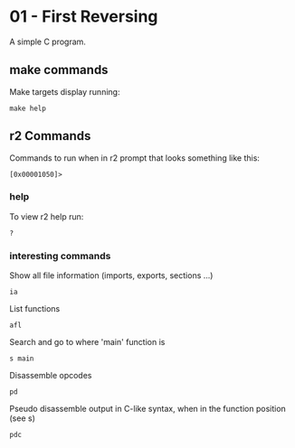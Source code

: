 # 01 - First Reversing

A simple C program.

## make commands
Make targets display running:
```
make help
```

## r2 Commands
Commands to run when in r2 prompt that looks something like this:
```
[0x00001050]>
```

### help
To view r2 help run:
```
?
```

### interesting commands
Show all file information (imports, exports, sections ...)
```
ia
```

List functions
```
afl
```

Search and go to where 'main' function is
```
s main
```

Disassemble opcodes
```
pd
```

Pseudo disassemble output in C-like syntax, when in the function position (see s)
```
pdc
```

